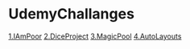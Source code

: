 # UdemyChallanges
[1.IAmPoor](https://github.com/sunilkumarbv1906/IAmPoor.git)
[2.DiceProject](https://github.com/sunilkumarbv1906/DiceProject.git)
[ 3.MagicPool](https://github.com/sunilkumarbv1906/MagicPool.git)
[ 4.AutoLayouts](https://github.com/sunilkumarbv1906/AutoLayouts.git)
